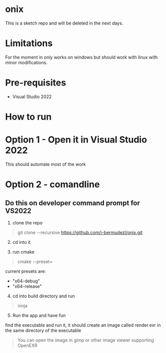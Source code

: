 # onix

This is a sketch repo and will be deleted in the next days.

# Limitations

For the moment in only works on windows but should work with linux with minor modifications.

# Pre-requisites

- Visual Studio 2022

# How to run

# Option 1 - Open it in Visual Studio 2022

This should automate most of the work

# Option 2 - comandline

## Do this on developer command prompt for VS2022

1. clone the repo

> git clone --recursive https://github.com/i-bermudezl/onix.git

2. cd into it

3. run cmake

> cmake --preset=<presets>

current presets are:

- "x64-debug"
- "x64-release"

4. cd into build directory and run 
> ninja

5. Run the app and have fun

find the executable and run it, it should create an image called render.exr in the same directory of the executable

> You can open the image in gimp or other image viewer supporting OpenEXR
